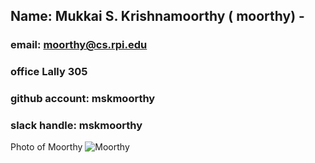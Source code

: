 ## Name: Mukkai S. Krishnamoorthy ( moorthy) - 
### email: moorthy@cs.rpi.edu 
### office Lally 305
### github account: mskmoorthy
### slack handle: mskmoorthy
Photo of Moorthy ![Moorthy](images/msk.jpg)
